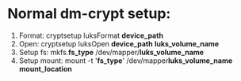 Normal dm-crypt setup:
======================
1. Format: cryptsetup luksFormat **device_path**
2. Open: cryptsetup luksOpen **device_path** **luks_volume_name**
3. Setup fs: mkfs.**fs_type** /dev/mapper/**luks_volume_name**
4. Setup mount: mount -t '**fs_type**' /dev/mapper**luks_volume_name** **mount_location**
